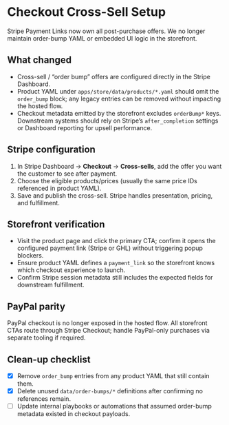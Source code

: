 # Checkout Cross-Sell Setup

Stripe Payment Links now own all post-purchase offers. We no longer maintain order-bump YAML or embedded UI logic in the storefront.

## What changed

- Cross-sell / “order bump” offers are configured directly in the Stripe Dashboard.
- Product YAML under `apps/store/data/products/*.yaml` should omit the `order_bump` block; any legacy entries can be removed without impacting the hosted flow.
- Checkout metadata emitted by the storefront excludes `orderBump*` keys. Downstream systems should rely on Stripe’s `after_completion` settings or Dashboard reporting for upsell performance.

## Stripe configuration

1. In Stripe Dashboard → **Checkout** → **Cross-sells**, add the offer you want the customer to see after payment.
2. Choose the eligible products/prices (usually the same price IDs referenced in product YAML).
3. Save and publish the cross-sell. Stripe handles presentation, pricing, and fulfillment.

## Storefront verification

- Visit the product page and click the primary CTA; confirm it opens the configured payment link (Stripe or GHL) without triggering popup blockers.
- Ensure product YAML defines a `payment_link` so the storefront knows which checkout experience to launch.
- Confirm Stripe session metadata still includes the expected fields for downstream fulfillment.

## PayPal parity

PayPal checkout is no longer exposed in the hosted flow. All storefront CTAs route through Stripe Checkout; handle PayPal-only purchases via separate tooling if required.

## Clean-up checklist

- [x] Remove `order_bump` entries from any product YAML that still contain them.
- [x] Delete unused `data/order-bumps/*` definitions after confirming no references remain.
- [ ] Update internal playbooks or automations that assumed order-bump metadata existed in checkout payloads.
